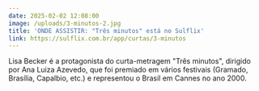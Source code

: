 ```yaml
---
date: 2025-02-02 12:08:00
image: /uploads/3-minutos-2.jpg
title: 'ONDE ASSISTIR: "Três minutos" está no Sulflix'
link: https://sulflix.com.br/app/curtas/3-minutos
---
```

Lisa Becker é a protagonista do curta-metragem "Três minutos", dirigido por Ana Luiza Azevedo, que foi premiado em vários festivais (Gramado, Brasília, Capalbio, etc.) e representou o Brasil em Cannes no ano 2000.
